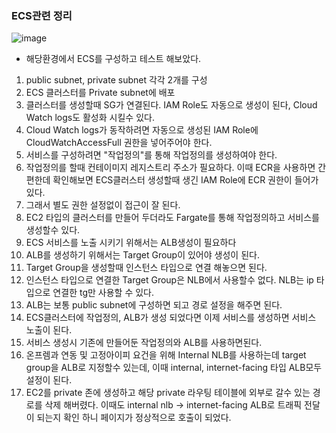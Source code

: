 ### ECS관련 정리
![image](https://user-images.githubusercontent.com/98098974/191977482-8ac44522-02bb-470c-90b9-d57e731edb5e.png)
- 해당환경에서 ECS를 구성하고 테스트 해보았다. 

1. public subnet, private subnet 각각 2개를 구성 
2. ECS 클러스터를 Private subnet에 배포
3. 클러스터를 생성할때 SG가 연결된다. IAM Role도 자동으로 생성이 된다, Cloud Watch logs도 활성화 시킬수 있다. 
4. Cloud Watch logs가 동작하려면 자동으로 생성된 IAM Role에 CloudWatchAccessFull 권한을 넣어주어야 한다. 
5. 서비스를 구성하려면 "작업정의"를 통해 작업정의를 생성하여야 한다. 
6. 작업정의를 할때 컨테이미지 레지스트리 주소가 필요하다. 이때 ECR을 사용하면 간편한데 확인해보면 ECS클러스터 생성할때 생긴 IAM Role에 ECR 권한이 들어가 있다. 
7. 그래서 별도 권한 설정없이 접근이 잘 된다. 
8. EC2 타입의 클러스터를 만들어 두더라도 Fargate를 통해 작업정의하고 서비스를 생성할수 있다. 
9. ECS 서비스를 노출 시키기 위해서는 ALB생성이 필요하다 
10. ALB를 생성하기 위해서는 Target Group이 있어야 생성이 된다. 
11. Target Group을 생성할때 인스턴스 타입으로 연결 해놓으면 된다. 
12. 인스턴스 타입으로 연결한 Target Group은 NLB에서 사용할수 없다. NLB는 ip 타입으로 연결한 tg만 사용할 수 있다. 
13. ALB는 보통 public subnet에 구성하면 되고 경로 설정을 해주면 된다. 
14. ECS클러스터에 작업정의, ALB가 생성 되었다면 이제 서비스를 생성하면 서비스 노출이 된다. 
15. 서비스 생성시 기존에 만들어둔 작업정의와 ALB를 사용하면된다. 
16. 온프렘과 연동 및 고정아이피 요건을 위해 Internal NLB를 사용하는데 target group을 ALB로 지정할수 있는데, 이때 internal, internet-facing 타입 ALB모두 설정이 된다. 
17. EC2를 private 존에 생성하고 해당 private 라우팅 테이블에 외부로 갈수 있는 경로를 삭제 해버렸다. 이때도 internal nlb -> internet-facing ALB로 트래픽 전달이 되는지 확인 하니 페이지가 정상적으로 호출이 되었다.
